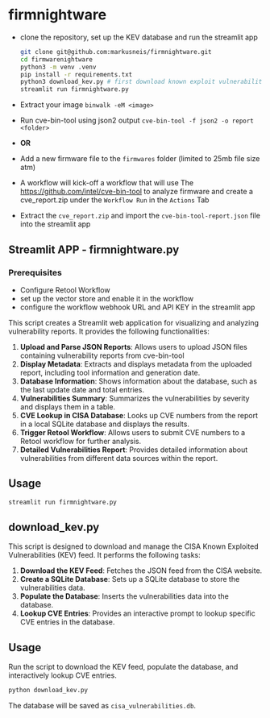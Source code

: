 # firmnightware

- clone the repository, set up the KEV database and run the streamlit app 
  ```bash
  git clone git@github.com:markusneis/firmnightware.git
  cd firmwarenightware
  python3 -m venv .venv
  pip install -r requirements.txt
  python3 download_kev.py # first download known exploit vulnerabilities, quit after the download there should be a cisa_vulnerabilities.db
  streamlit run firmnightware.py 
  ```
- Extract your image `binwalk -eM <image>` 
- Run cve-bin-tool using json2 output `cve-bin-tool -f json2 -o report <folder>`

- **OR**
   
- Add a new firmware file to the `firmwares` folder (limited to 25mb file size atm)
- A workflow will kick-off a workflow that will use The https://github.com/intel/cve-bin-tool to analyze firmware and create a cve_report.zip under the `Workflow Run` in the `Actions` Tab
- Extract the `cve_report.zip` and import the `cve-bin-tool-report.json` file into the streamlit app
  





## Streamlit APP - firmnightware.py

### Prerequisites

- Configure Retool Workflow
- set up the vector store and enable it in the workflow
- configure the workflow webhook URL and API KEY in the streamlit app

This script creates a Streamlit web application for visualizing and analyzing vulnerability reports. It provides the following functionalities:

1. **Upload and Parse JSON Reports**: Allows users to upload JSON files containing vulnerability reports from cve-bin-tool 
2. **Display Metadata**: Extracts and displays metadata from the uploaded report, including tool information and generation date.
3. **Database Information**: Shows information about the database, such as the last update date and total entries.
4. **Vulnerabilities Summary**: Summarizes the vulnerabilities by severity and displays them in a table.
5. **CVE Lookup in CISA Database**: Looks up CVE numbers from the report in a local SQLite database and displays the results.
6. **Trigger Retool Workflow**: Allows users to submit CVE numbers to a Retool workflow for further analysis.
7. **Detailed Vulnerabilities Report**: Provides detailed information about vulnerabilities from different data sources within the report.

## Usage

```bash
streamlit run firmnightware.py

```
   

## download_kev.py

This script is designed to download and manage the CISA Known Exploited Vulnerabilities (KEV) feed. It performs the following tasks:

1. **Download the KEV Feed**: Fetches the JSON feed from the CISA website.
2. **Create a SQLite Database**: Sets up a SQLite database to store the vulnerabilities data.
3. **Populate the Database**: Inserts the vulnerabilities data into the database.
4. **Lookup CVE Entries**: Provides an interactive prompt to lookup specific CVE entries in the database.


## Usage

Run the script to download the KEV feed, populate the database, and interactively lookup CVE entries.

```bash
python download_kev.py
```

The database will be saved as `cisa_vulnerabilities.db`.

